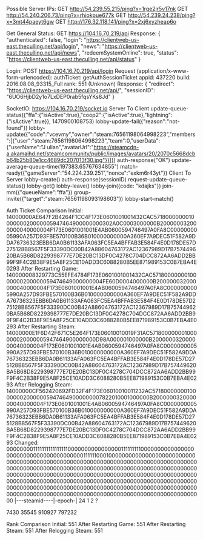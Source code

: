 Possible Server IPs:
  GET http://54.239.55.215/ping?x=1rge2jr5v17nk
  GET http://54.240.206.73/ping?x=rhiokpue677k
  GET http://54.239.24.238/ping?x=3mt44paeyt6gw
  GET http://176.32.118.141/ping?x=2xj6xyzheap6o

Get General Status:
  GET https://104.16.70.219/api
    Response:
      {
        "authenticated": false,
        "login": "https://clientweb-us-east.theculling.net/api/login",
        "news": "https://clientweb-us-east.theculling.net/api/news",
        "redeemSystemOnline": true,
        "status": "https://clientweb-us-east.theculling.net/api/status"
      }

Login:
  POST https://104.16.70.219/api/login
    Request (application/x-www-form-urlencoded):
      authTicket: getAuthSessionTicket
      appid: 437220
      build: 2016.08.08_93315_Full
      rank: 551 (Unknown)
    Response:
      {
        "redirect": "https://clientweb-us-east.theculling.net/api/",
        "sessionID": "6UO6HjbD2y1o7LxDEP0rab5fqsYKs8Jd"
      }

SocketIO: https://104.16.70.219/socket.io
  Server To Client
    update-queue-status({"ffa":{"isActive":true},"coop2":{"isActive":true},"lightning":{"isActive":true}}, 1470900108753)
    lobby-update-fail({"reason":"not-found"})
    lobby-update({"code":"vcevmy","owner":"steam:76561198064998223","members":[{"user":"steam:76561198064998223","team":0,"userData":{"userName":"J
ulian","avatarUrl":"https://steamcdn-a.akamaihd.net/steamcommunity/public/images/avatars/20/2070c5668dcbb64b25b80e1cc4689dc207013f30.jpg"}}]})
    auth-response("OK")
    update-average-queue-time(197383.65767634855")
    match-ready({"gameServer":"54.224.239.251","nonce":"exkm6r43yt"})
  Client To Server
    lobby-create()
    auth-response(sessionID)
    request-update-queue-status()
    lobby-get()
    lobby-leave()
    lobby-join({code: "kdajks"})
    join-mm({"queueName":"ffa"})
    group-invite({"target":"steam:76561198093198603"})
    lobby-start-match()


Auth Ticket Comparison
Initial:                14000000AE647F2B4264F1CC4F173E0601001001432CAC571800000001000000020000005947464900000000302A0C0003000000B200000032000000040000004F173E0601001001E4AB0600594746497A0FA8C0000000005990A257D93FBE570100B36B010000000000A360EF7A9DEC51F582A9DDA76736323EBB6DA0B61133AFA063FC5EA4BFFAB3E584F4E0D178DE57D275128B8567F5F33390DC00B42A88604763172AC12367989D17B757449620BA5B68D8229398777E7DE20BC13DF0C4278C704DCC872AA6ADD2BB99F9F4C2B38F9E5A8F25CE10ADD3C6088280B5EE871989153C0B7EBA4E0293
After Restarting Game:  140000008329773C55EFE4784F173E0601001001432CAC5718000000010000000200000059474649000000004FE60D0004000000B200000032000000040000004F173E0601001001E4AB0600594746497A0FA8C0000000005990A257D93FBE570100B36B010000000000A360EF7A9DEC51F582A9DDA76736323EBB6DA0B61133AFA063FC5EA4BFFAB3E584F4E0D178DE57D275128B8567F5F33390DC00B42A88604763172AC12367989D17B757449620BA5B68D8229398777E7DE20BC13DF0C4278C704DCC872AA6ADD2BB99F9F4C2B38F9E5A8F25CE10ADD3C6088280B5EE871989153C0B7EBA4E0293
After Restarting Steam: 14000000E1F6D42F671C5E264F173E06010010019F31AC571800000001000000020000005947464900000000D98A000001000000B200000032000000040000004F173E0601001001E4AB0600594746497A0FA8C0000000005990A257D93FBE570100B36B010000000000A360EF7A9DEC51F582A9DDA76736323EBB6DA0B61133AFA063FC5EA4BFFAB3E584F4E0D178DE57D275128B8567F5F33390DC00B42A88604763172AC12367989D17B757449620BA5B68D8229398777E7DE20BC13DF0C4278C704DCC872AA6ADD2BB99F9F4C2B38F9E5A8F25CE10ADD3C6088280B5EE871989153C0B7EBA4E0293
After Relogging Steam:  14000000CF562420692FD32F4F173E06010010011232AC5718000000010000000200000059474649000000007822010001000000B200000032000000040000004F173E0601001001E4AB0600594746497A0FA8C0000000005990A257D93FBE570100B36B010000000000A360EF7A9DEC51F582A9DDA76736323EBB6DA0B61133AFA063FC5EA4BFFAB3E584F4E0D178DE57D275128B8567F5F33390DC00B42A88604763172AC12367989D17B757449620BA5B68D8229398777E7DE20BC13DF0C4278C704DCC872AA6ADD2BB99F9F4C2B38F9E5A8F25CE10ADD3C6088280B5EE871989153C0B7EBA4E0293
Changed:                000000001111111111111111000000000000000011111111100000000000000000000000000000000000000011111100010000000000000000000000000000000000000000000000000000000000000000000000000000000000000000000000000000000000000000000000000000000000000000000000000000000000000000000000000000000000000000000000000000000000000000000000000000000000000000000000000000000000000000000000000000000000000000000000000000000000000000000000000000000000000000000000000000000000000000000000000000000000
                                                |---steamid----|-epoch-|   24        1      2                    ?


7430
35545
910927
797232


Rank Comparison
Initial:                551
After Restarting Game:  551
After Restarting Steam: 551
After Relogging Steam:  551
